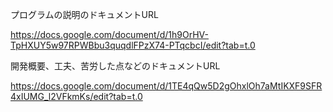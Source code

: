 プログラムの説明のドキュメントURL

https://docs.google.com/document/d/1h9OrHV-TpHXUY5w97RPWBbu3quqdlFPzX74-PTqcbcI/edit?tab=t.0

開発概要、工夫、苦労した点などのドキュメントURL

https://docs.google.com/document/d/1TE4qQw5D2gOhxlOh7aMtIKXF9SFR4xIUMG_l2VFkmKs/edit?tab=t.0
